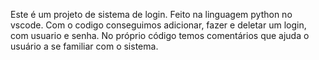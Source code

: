 Este é um projeto de sistema de login. Feito na linguagem python no vscode.
Com o codigo conseguimos adicionar, fazer e deletar um login, com usuario e senha.
No próprio código temos comentários que ajuda o usuário a se familiar com o sistema.
